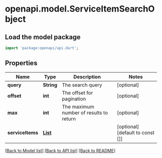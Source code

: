 # openapi.model.ServiceItemSearchObject

## Load the model package
```dart
import 'package:openapi/api.dart';
```

## Properties
Name | Type | Description | Notes
------------ | ------------- | ------------- | -------------
**query** | **String** | The search query | [optional] 
**offset** | **int** | The offset for pagination | [optional] 
**max** | **int** | The maximum number of results to return | [optional] 
**serviceItems** | [**List<ServiceItem>**](ServiceItem.md) |  | [optional] [default to const []]

[[Back to Model list]](../README.md#documentation-for-models) [[Back to API list]](../README.md#documentation-for-api-endpoints) [[Back to README]](../README.md)



